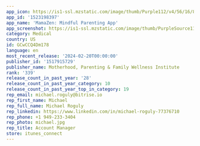 ```yaml
---
app_icon: https://is1-ssl.mzstatic.com/image/thumb/Purple112/v4/56/16/8b/56168b1f-89c6-39cf-f6ae-25761834cce3/AppIcon-0-0-1x_U007emarketing-0-7-0-sRGB-85-220.png/1024x1024bb.png
app_id: '1523198397'
app_name: 'MamaZen: Mindful Parenting App'
app_screenshot: https://is1-ssl.mzstatic.com/image/thumb/PurpleSource116/v4/2c/56/4c/2c564c48-e66c-d22c-191f-033f12d7fcac/c2328686-cc84-4eef-92c6-f25c1f102fc8_S1.jpg/1242x2688bb.png
category: Medical
country: US
id: GCwCCQ4Dm178
language: en
most_recent_release: '2024-02-20T00:00:00'
publisher_id: '1517915729'
publisher_name: Motherhood, Parenting & Family Wellness Institute
rank: '339'
release_count_in_past_year: '28'
release_count_in_past_year_category: 10
release_count_in_past_year_top_in_category: 19
rep_email: michael.roguly@bitrise.io
rep_first_name: Michael
rep_full_name: Michael Roguly
rep_linkedin: https://www.linkedin.com/in/michael-roguly-77376710
rep_phone: +1 949-233-3404
rep_photo: michael.jpg
rep_title: Account Manager
store: itunes_connect
---
```

